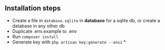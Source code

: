 ## Installation steps

- Create a file in ```database.sqlite``` in **database** for a sqlite db, or create a database in any other db
- Duplicate .env.example to .env 
- Run ```composer install``` 
- Generate key with ```php artisan key:generate --ansi``` *

